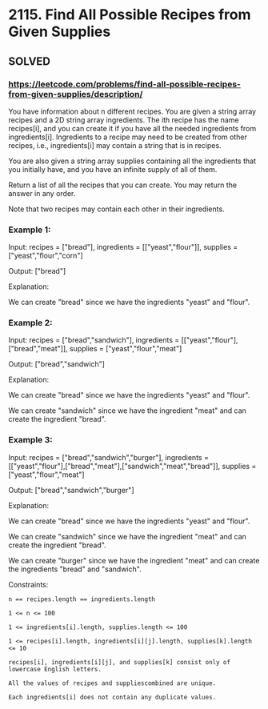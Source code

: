 # 2115. Find All Possible Recipes from Given Supplies

## SOLVED
### https://leetcode.com/problems/find-all-possible-recipes-from-given-supplies/description/
You have information about n different recipes. You are given a string array recipes and a 2D string array ingredients. The ith recipe has the name recipes[i], and you can create it if you have all the needed ingredients from ingredients[i]. Ingredients to a recipe may need to be created from other recipes, i.e., ingredients[i] may contain a string that is in recipes.



You are also given a string array supplies containing all the ingredients that you initially have, and you have an infinite supply of all of them.



Return a list of all the recipes that you can create. You may return the answer in any order.



Note that two recipes may contain each other in their ingredients.





### Example 1:





Input: recipes = [&quot;bread&quot;], ingredients = [[&quot;yeast&quot;,&quot;flour&quot;]], supplies = [&quot;yeast&quot;,&quot;flour&quot;,&quot;corn&quot;]


Output: [&quot;bread&quot;]



Explanation:

We can create &quot;bread&quot; since we have the ingredients &quot;yeast&quot; and &quot;flour&quot;.





### Example 2:





Input: recipes = [&quot;bread&quot;,&quot;sandwich&quot;], ingredients = [[&quot;yeast&quot;,&quot;flour&quot;],[&quot;bread&quot;,&quot;meat&quot;]], supplies = [&quot;yeast&quot;,&quot;flour&quot;,&quot;meat&quot;]


Output: [&quot;bread&quot;,&quot;sandwich&quot;]



Explanation:

We can create &quot;bread&quot; since we have the ingredients &quot;yeast&quot; and &quot;flour&quot;.

We can create &quot;sandwich&quot; since we have the ingredient &quot;meat&quot; and can create the ingredient &quot;bread&quot;.





### Example 3:





Input: recipes = [&quot;bread&quot;,&quot;sandwich&quot;,&quot;burger&quot;], ingredients = [[&quot;yeast&quot;,&quot;flour&quot;],[&quot;bread&quot;,&quot;meat&quot;],[&quot;sandwich&quot;,&quot;meat&quot;,&quot;bread&quot;]], supplies = [&quot;yeast&quot;,&quot;flour&quot;,&quot;meat&quot;]


Output: [&quot;bread&quot;,&quot;sandwich&quot;,&quot;burger&quot;]



Explanation:

We can create &quot;bread&quot; since we have the ingredients &quot;yeast&quot; and &quot;flour&quot;.

We can create &quot;sandwich&quot; since we have the ingredient &quot;meat&quot; and can create the ingredient &quot;bread&quot;.

We can create &quot;burger&quot; since we have the ingredient &quot;meat&quot; and can create the ingredients &quot;bread&quot; and &quot;sandwich&quot;.







Constraints:





	n == recipes.length == ingredients.length

	1 <= n <= 100

	1 <= ingredients[i].length, supplies.length <= 100

	1 <= recipes[i].length, ingredients[i][j].length, supplies[k].length <= 10

	recipes[i], ingredients[i][j], and supplies[k] consist only of lowercase English letters.

	All the values of recipes and suppliescombined are unique.

	Each ingredients[i] does not contain any duplicate values.



